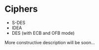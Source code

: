 # Ciphers

- S-DES
- IDEA
- DES (with ECB and OFB mode)

More constructive description will be soon...
